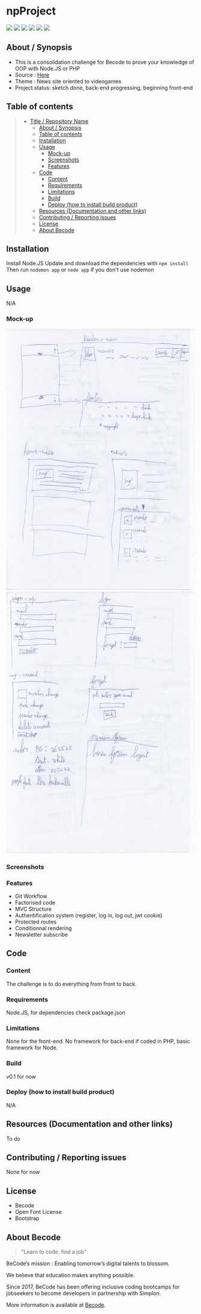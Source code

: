 # npProject

![](https://img.shields.io/badge/Company-Becode-blue)
![](https://img.shields.io/badge/Mock.up-Done-green)
![](https://img.shields.io/badge/Auth-Done-green)
![](https://img.shields.io/badge/Newsletter-Done-green)
![](https://img.shields.io/badge/Frontend-WIP-yellow)
![](https://img.shields.io/badge/API-TODO-red)




## About / Synopsis

* This is a consolidation challenge for Becode to prove your knowledge of OOP with Node.JS or PHP
* Source : [Here](https://github.com/becodeorg/BXL-Swartz-3-21/tree/master/09-OOP-npProject)
* Theme : News site oriented to videogames
* Project status: sketch done, back-end progressing, beginning front-end

## Table of contents

> * [Title / Repository Name](#npProject)
>   * [About / Synopsis](#about--synopsis)
>   * [Table of contents](#table-of-contents)
>   * [Installation](#installation)
>   * [Usage](#usage)  
>     * [Mock-up](#mock-up)  
>     * [Screenshots](#screenshots)
>     * [Features](#features)
>   * [Code](#code)
>     * [Content](#content)
>     * [Requirements](#requirements)
>     * [Limitations](#limitations)
>     * [Build](#build)
>     * [Deploy (how to install build product)](#deploy-how-to-install-build-product)
>   * [Resources (Documentation and other links)](#resources-documentation-and-other-links)
>   * [Contributing / Reporting issues](#contributing--reporting-issues)
>   * [License](#license)
>   * [About Becode](#about-Becode)

## Installation

Install Node.JS
Update and download the dependencies with ```npm install```
Then run ```nodemon app``` or ```node app``` if you don't use nodemon

## Usage

N/A
### Mock-up

![Mock-up1](./readmeressources/maquette1.png)
![Mock-up2](./readmeressources/maquette2.png)

### Screenshots


### Features

+ Git Workflow
+ Factorised code
+ MVC Structure
+ Authentification system (register, log in, log out, jwt cookie)
+ Protected routes
+ Conditionnal rendering
+ Newsletter subscribe

## Code

### Content

The challenge is to do everything from front to back.

### Requirements

Node.JS, for dependencies check package.json

### Limitations

None for the front-end.
No framework for back-end if coded in PHP, basic framework for Node.

### Build

v0.1 for now

### Deploy (how to install build product)

N/A

## Resources (Documentation and other links)

To do

## Contributing / Reporting issues

None for now

## License

+ Becode
+ Open Font License
+ Bootstrap

## About Becode

>"Learn to code, find a job"

BeCode’s mission : Enabling tomorrow’s digital talents to blossom.

We believe that education makes anything possible.

Since 2017, BeCode has been offering inclusive coding bootcamps for jobseekers to become developers in partnership with Simplon.

More information is available at [Becode](https://becode.org/).